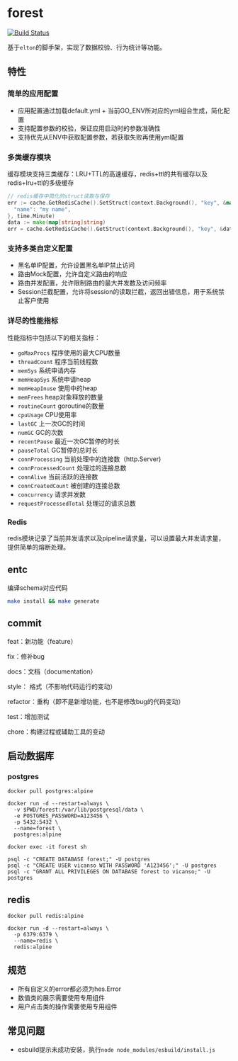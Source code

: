 # forest

[![Build Status](https://github.com/vicanso/forest/workflows/Test/badge.svg)](https://github.com/vicanso/forest/actions)

基于`elton`的脚手架，实现了数据校验、行为统计等功能。

## 特性

### 简单的应用配置

- 应用配置通过加载default.yml + 当前GO_ENV所对应的yml组合生成，简化配置
- 支持配置参数的校验，保证应用启动时的参数准确性
- 支持优先从ENV中获取配置参数，若获取失败再使用yml配置

### 多类缓存模块

缓存模块支持三类缓存：LRU+TTL的高速缓存，redis+ttl的共有缓存以及redis+lru+ttl的多级缓存

```go
// redis缓存中简化的struct读取与保存
err := cache.GetRedisCache().SetStruct(context.Background(), "key", &map[string]string{
  "name": "my name",
}, time.Minute)
data := make(map[string]string)
err = cache.GetRedisCache().GetStruct(context.Background(), "key", &data)
```

### 支持多类自定义配置

- 黑名单IP配置，允许设置黑名单IP禁止访问
- 路由Mock配置，允许自定义路由的响应
- 路由并发配置，允许限制路由的最大并发数及访问频率
- Session拦截配置，允许将session的读取拦截，返回出错信息，用于系统禁止客户使用

### 详尽的性能指标

性能指标中包括以下的相关指标：

- `goMaxProcs` 程序使用的最大CPU数量
- `threadCount` 程序当前线程数
- `memSys` 系统申请内存
- `memHeapSys` 系统申请heap
- `memHeapInuse` 使用中的heap
- `memFrees` heap对象释放的数量
- `routineCount` goroutine的数量
- `cpuUsage` CPU使用率
- `lastGC` 上一次GC的时间
- `numGC` GC的次数
- `recentPause` 最近一次GC暂停的时长
- `pauseTotal` GC暂停的总时长
- `connProcessing` 当前处理中的连接数（http.Server)
- `connProcessedCount` 处理过的连接总数
- `connAlive` 当前活跃的连接数
- `connCreatedCount` 被创建的连接总数
- `concurrency` 请求并发数
- `requestProcessedTotal` 处理过的请求总数

### Redis

redis模块记录了当前并发请求以及pipeline请求量，可以设置最大并发请求量，提供简单的熔断处理。

## entc

编译schema对应代码

```bash
make install && make generate
```


## commit

feat：新功能（feature）

fix：修补bug

docs：文档（documentation）

style： 格式（不影响代码运行的变动）

refactor：重构（即不是新增功能，也不是修改bug的代码变动）

test：增加测试

chore：构建过程或辅助工具的变动

## 启动数据库

### postgres

```
docker pull postgres:alpine

docker run -d --restart=always \
  -v $PWD/forest:/var/lib/postgresql/data \
  -e POSTGRES_PASSWORD=A123456 \
  -p 5432:5432 \
  --name=forest \
  postgres:alpine

docker exec -it forest sh

psql -c "CREATE DATABASE forest;" -U postgres
psql -c "CREATE USER vicanso WITH PASSWORD 'A123456';" -U postgres
psql -c "GRANT ALL PRIVILEGES ON DATABASE forest to vicanso;" -U postgres
```

## redis

```
docker pull redis:alpine

docker run -d --restart=always \
  -p 6379:6379 \
  --name=redis \
  redis:alpine
```

## 规范

- 所有自定义的error都必须为hes.Error
- 数值类的展示需要使用专用组件
- 用户点击类的操作需要使用专用组件

## 常见问题

- esbuild提示未成功安装，执行`node node_modules/esbuild/install.js`